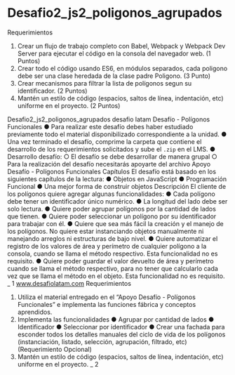 # Desafio2_js2_poligonos_agrupados

Requerimientos
1. Crear un flujo de trabajo completo con Babel, Webpack y Webpack Dev Server para
ejecutar el código en la consola del navegador web. (1 Puntos)
3. Crear todo el código usando ES6, en módulos separados, cada poligono debe ser una clase heredada de la clase padre Poligono.
(3 Punto)
4. Crear mecanismos para filtrar la lista de polígonos segun su identificador.
(2 Puntos)
5. Mantén un estilo de código (espacios, saltos de línea, indentación, etc) uniforme en
el proyecto. (2 Puntos)












 Desafio2_js2_poligonos_agrupados desafio latam
Desafío - Polígonos Funcionales
● Para realizar este desafío debes haber estudiado previamente todo el material
disponibilizado correspondiente a la unidad.
● Una vez terminado el desafío, comprime la carpeta que contiene el desarrollo de los
requerimientos solicitados y sube el `.zip` en el LMS.
● Desarrollo desafío:
○ El desafío se debe desarrollar de manera grupal
○ Para la realización del desafío necesitarás apoyarte del archivo Apoyo
Desafío - Polígonos Funcionales
Capítulos
El desafío está basado en los siguientes capítulos de la lectura:
● Objetos en JavaScript
● Programación Funcional
● Una mejor forma de construir objetos
Descripción
El cliente de los polígonos quiere agregar algunas funcionalidades:
● Cada polígono debe tener un identificador único numérico.
● La longitud del lado debe ser solo lectura.
● Quiere poder agrupar polígonos por la cantidad de lados que tienen.
● Quiere poder seleccionar un polígono por su identificador para trabajar con él.
● Quiere que sea más fácil la creación y el manejo de los polígonos. No quiere estar
instanciando objetos manualmente ni manejando arreglos ni estructuras de bajo
nivel.
● Quiere automatizar el registro de los valores de área y perímetro de cualquier
polígono a la consola, cuando se llama el método respectivo. Esta funcionalidad no
es requisito.
● Quiere poder guardar el valor devuelto de área y perímetro cuando se llama el
método respectivo, para no tener que calcularlo cada vez que se llama el método en
el objeto. Esta funcionalidad no es requisito.
_ 1
www.desafiolatam.com
Requerimientos
1. Utiliza el material entregado en el “Apoyo Desafío - Polígonos Funcionales” e
implementa las funciones fábrica y conceptos aprendidos.
2. Implementa las funcionalidades
● Agrupar por cantidad de lados
● Identificador
● Seleccionar por identificador
● Crear una fachada para esconder todos los detalles manuales del ciclo de
vida de los polígonos (instanciación, listado, selección, agrupación, filtrado,
etc) (Requerimiento Opcional)
3. Mantén un estilo de código (espacios, saltos de línea, indentación, etc) uniforme en
el proyecto.
_ 2